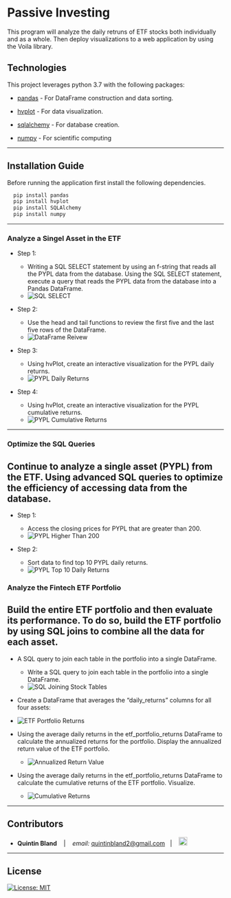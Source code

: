 # Passive Investing

This program will analyze the daily retruns of ETF stocks both individually and as a whole. Then deploy visualizations to a web application by using the Voila library.



## Technologies

This project leverages python 3.7 with the following packages:

* [pandas](https://github.com/pandas-dev/pandas) - For DataFrame construction and data sorting.

* [hvplot](https://pyviz-dev.github.io/hvplot/user_guide/Introduction.html) - For data visualization.

* [sqlalchemy](https://docs.sqlalchemy.org/en/14/intro.html) - For database creation.

* [numpy](https://numpy.org/devdocs/index.html) - For scientific computing
---

## Installation Guide

Before running the application first install the following dependencies.


```python
  pip install pandas
  pip install hvplot
  pip install SQLAlchemy
  pip install numpy
```

---



### Analyze a Singel Asset in the ETF

* Step 1:
    - Writing a SQL SELECT statement by using an f-string that reads all the PYPL data from the database. Using the SQL SELECT statement, execute a query that reads the PYPL data from the database into a Pandas DataFrame.
    - ![SQL SELECT](images/SQL_SELECT.png)

* Step 2:
    - Use the head and tail functions to review the first five and the last five rows of the DataFrame.
    - ![DataFrame Reivew](images/dataframe_review.png)

* Step 3:
    - Using hvPlot, create an interactive visualization for the PYPL daily returns.
    - ![PYPL Daily Returns](images/pyplot_daily_returns.png)

* Step 4:
    - Using hvPlot, create an interactive visualization for the PYPL cumulative returns.
    - ![PYPL Cumulative Returns](images/pypl_cumulative_returns_plot.png)

---------------------------------------------------------------------

### Optimize the SQL Queries
## Continue to analyze a single asset (PYPL) from the ETF. Using advanced SQL queries to optimize the efficiency of accessing data from the database.

* Step 1:
    - Access the closing prices for PYPL that are greater than 200. 
    - ![PYPL Higher Than 200](images/pypl_higher_than_200.png)

* Step 2:
    - Sort data to find top 10 PYPL daily returns.
    - ![PYPL Top 10 Daily Returns](images/pypl_top_10_returns.png)

### Analyze the Fintech ETF Portfolio
## Build the entire ETF portfolio and then evaluate its performance. To do so, build the ETF portfolio by using SQL joins to combine all the data for each asset.



* A SQL query to join each table in the portfolio into a single DataFrame. 
    - Write a SQL query to join each table in the portfolio into a single DataFrame. 
    - ![SQL Joining Stock Tables](images/SQL_joining_stock_tables.png)

* Create a DataFrame that averages the “daily_returns” columns for all four assets:
* ![ETF Portfolio Returns](images/etf_portfolio_returns.png)

* Using the average daily returns in the etf_portfolio_returns DataFrame to calculate the annualized returns for the portfolio. Display the annualized return value of the ETF portfolio.
  - ![Annualized Return Value](images/annualized_etf_portfolio_returns.png)

* Using the average daily returns in the etf_portfolio_returns DataFrame to calculate the cumulative returns of the ETF portfolio. Visualize.
  - ![Cumulative Returns](images/etf_cumulative_returns_plot.png)

---

## Contributors


*  **Quintin Bland** <span>&nbsp;&nbsp;</span> |
<span>&nbsp;&nbsp;</span> *email:* quintinbland2@gmail.com <span>&nbsp;&nbsp;</span>|
<span>&nbsp;&nbsp;</span> [<img src="images/LI-In-Bug.png" alt="in" width="20"/>](https://www.linkedin.com/in/quintin-bland-a2b94310b/)

---

## License

[![License: MIT](https://img.shields.io/badge/License-MIT-yellow.svg)](LICENSE)
